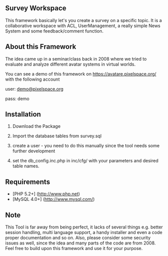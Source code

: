 ## Survey Workspace

This framework basically let's you create a survey on a specific topic. It is a collaborative workspace with ACL, UserManagement, a really simple News System and some feedback/comment function.  

## About this Framework

The idea came up in a seminar/class back in 2008 where we tried to evaluate and analyze different avatar systems in virtual worlds.

You can see a demo of this framework on https://avatare.pixelspace.org/ with the following account

user: demo@pixelspace.org

pass: demo

## Installation

1) Download the Package

2) Import the database tables from survey.sql

3) create a user - you need to do this manually since the tool needs some further development

4) set the db_config.inc.php in inc/cfg/ with your parameters and desired table names.

## Requirements

* [PHP 5.2+] (http://www.php.net)
* [MySQL 4.0+] (http://www.mysql.com/)

## Note

This Tool is far away from being perfect, it lacks of several things e.g. better session handling, multi language support, a handy installer and even a code proper documentation and so on. 
Also, please consider some security issues as well, since the idea and many parts of the code are from 2008. Feel free to build upon this framework and use it for your purpose.
 
 
